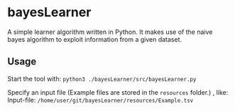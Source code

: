 # bayesLearner

A simple learner algorithm written in Python. It makes use of the naive bayes algorithm to exploit information from a given dataset.

## Usage

Start the tool with:
`python3 ./bayesLearner/src/bayesLearner.py`

Specify an input file (Example files are stored in the `resources` folder.) , like:
Input-file: `/home/user/git/bayesLearner/resources/Example.tsv`

